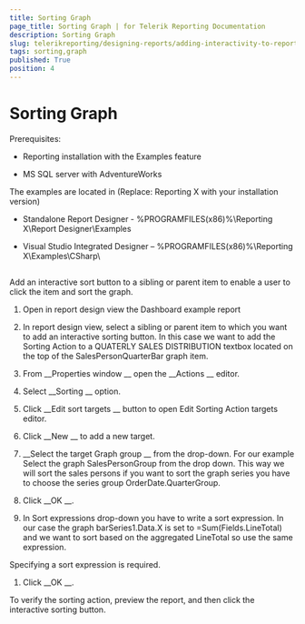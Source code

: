 ```yaml
---
title: Sorting Graph
page_title: Sorting Graph | for Telerik Reporting Documentation
description: Sorting Graph
slug: telerikreporting/designing-reports/adding-interactivity-to-reports/actions/sorting-action/sorting-graph
tags: sorting,graph
published: True
position: 4
---
```


# Sorting Graph



Prerequisites:
      


* Reporting installation with the Examples feature 
        			


* MS SQL server with AdventureWorks
        			


The examples are located in (Replace: Reporting X with your installation version)
      


* Standalone Report Designer - %PROGRAMFILES(x86)%\Reporting X\Report Designer\Examples
        			


* Visual Studio Integrated Designer – %PROGRAMFILES(x86)%\Reporting X\Examples\CSharp\
        			


## 

Add an interactive sort button to a sibling or parent item to enable a user to click the item and sort the graph.
        	


1. Open in report design view the Dashboard example report
        		


1. In report design view, select a sibling or parent item to which you want to add an interactive sorting button. 
        		In this case we want to add the Sorting Action to a QUATERLY SALES DISTRIBUTION textbox located on the 
        		top of the SalesPersonQuarterBar graph item.
        		


1. From 
__Properties window
__ open the 
__Actions
__ editor.
        		


1. Select 
__Sorting
__ option.
        		


1. Click 
__Edit sort targets
__ button to open Edit Sorting Action targets editor.
        		


1. Click 
__New
__ to add a new target.
        		


1. __Select the target Graph group
__ from the drop-down. 
        		For our example Select the graph SalesPersonGroup from the drop down. 
        		This way we will sort the sales persons if you want to sort the graph series you have 
        		to choose the series group OrderDate.QuarterGroup.
        		


1. Click 
__OK
__.
        		


1. In Sort expressions drop-down you have to write a sort expression. 
      			In our case the graph barSeries1.Data.X is set to =Sum(Fields.LineTotal) 
      			and we want to sort based on the aggregated LineTotal so use the same expression.
        		
Specifying a sort expression is required.


1. Click 
__OK
__.
        		


To verify the sorting action, preview the report, and then click the interactive sorting button.  
        	

